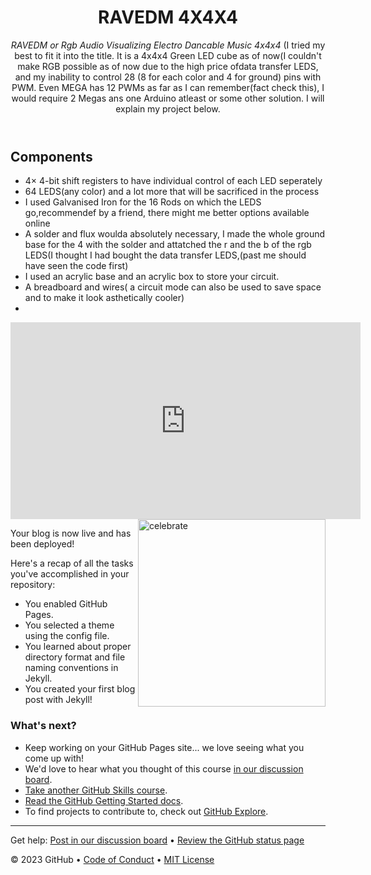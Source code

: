 <header>

<!--
  <<< Author notes: Course header >>>
  Include a 1280×640 image, course title in sentence case, and a concise description in emphasis.
  In your repository settings: enable template repository, add your 1280×640 social image, auto delete head branches.
  Add your open source license, GitHub uses MIT license.
-->

# RAVEDM 4X4X4 

_RAVEDM or Rgb Audio Visualizing Electro Dancable Music 4x4x4_ (I tried my best to fit it into the title.
It is a 4x4x4 Green LED cube as of now(I couldn't make RGB possible as of now due to the high price ofdata transfer LEDS,
and my inability to control 28 (8 for each color and 4 for ground)  pins with PWM. Even MEGA has 12 PWMs as far as I can remember(fact check this), I would require 2 Megas ans one Arduino atleast 
or some other solution. I will explain my project below.

</header>

<!--
  <<< Author notes: Finish >>>
  Review what we learned, ask for feedback, provide next steps.
-->

## Components

- 4× 4-bit shift registers to have individual control of each LED seperately
- 64 LEDS(any color) and a lot more that will be sacrificed in the process
- I used Galvanised Iron for the 16 Rods on which the LEDS go,recommendef by a friend,
  there might me better options available online
- A solder and flux woulda absolutely necessary, I made the whole ground base for the 4 with the solder and attatched the r and the b of the rgb LEDS(I thought I had bought the data transfer LEDS,(past me should have seen the code first)
- I used an acrylic base and an acrylic box to store your circuit.
- A breadboard and wires( a circuit mode can also be used to save space and to make it look asthetically cooler)
- 



<iframe width="560" height="315" 
src="https://www.youtube.com/embed/npNQRiVDQKI" 
title="YouTube video player" frameborder="0" 
allow="accelerometer; autoplay; clipboard-write; encrypted-media; gyroscope; picture-in-picture" 
allowfullscreen></iframe>


<img src=https://octodex.github.com/images/constructocat2.jpg alt=celebrate width=300 align=right>

Your blog is now live and has been deployed!

Here's a recap of all the tasks you've accomplished in your repository:

- You enabled GitHub Pages.
- You selected a theme using the config file.
- You learned about proper directory format and file naming conventions in Jekyll.
- You created your first blog post with Jekyll!

### What's next?

- Keep working on your GitHub Pages site... we love seeing what you come up with!
- We'd love to hear what you thought of this course [in our discussion board](https://github.com/orgs/skills/discussions/categories/github-pages).
- [Take another GitHub Skills course](https://github.com/skills).
- [Read the GitHub Getting Started docs](https://docs.github.com/en/get-started).
- To find projects to contribute to, check out [GitHub Explore](https://github.com/explore).

<footer>

<!--
  <<< Author notes: Footer >>>
  Add a link to get support, GitHub status page, code of conduct, license link.
-->

---

Get help: [Post in our discussion board](https://github.com/orgs/skills/discussions/categories/github-pages) &bull; [Review the GitHub status page](https://www.githubstatus.com/)

&copy; 2023 GitHub &bull; [Code of Conduct](https://www.contributor-covenant.org/version/2/1/code_of_conduct/code_of_conduct.md) &bull; [MIT License](https://gh.io/mit)

</footer>
